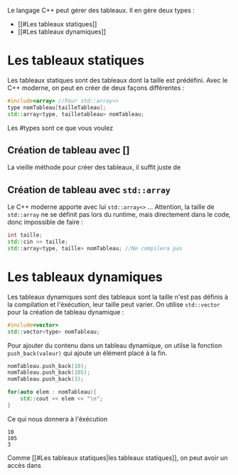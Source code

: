 Le langage C++ peut gérer des tableaux. Il en gère deux types :
- [[#Les tableaux statiques]]
- [[#Les tableaux dynamiques]]

# Les tableaux statiques

Les tableaux statiques sont des tableaux dont la taille est prédéfini.
Avec le C++ moderne, on peut en créer de deux façons différentes :
```cpp
#include<array> //Pour std::array<>
type nomTableau[tailleTableau];
std::array<type, tailletableau> nomTableau;
```

Les #types sont ce que vous voulez

## Création de tableau avec []

La vieille méthode pour créer des tableaux, il suffit juste de 

## Création de tableau avec ``std::array``

Le C++ moderne apporte avec lui ``std::array<>`` ...
Attention, la taille de ``std::array`` ne se définit pas lors du runtime, mais directement dans le code, donc impossible de faire : 
```cpp
int taille;
std::cin >> taille;
std::array<type, taille> nomTableau; //Ne compilera pas
```


# Les tableaux dynamiques

Les tableaux dynamiques sont des tableaux sont la taille n'est pas définis à la compilation et l'éxécution, leur taille peut varier.
On utilise ``std::vector`` pour la création de tableau dynamique :
```cpp
#include<vector>
std::vector<type> nomTableau;
```

Pour ajouter du  contenu dans un tableau dynamique, on utilse la fonction ``push_back(valeur)`` qui ajoute un élément placé à la fin.
```cpp
nomTableau.push_back(10);
nomTableau.push_back(105);
nomTableau.push_back(3);

for(auto elem : nomTableau){
	std::cout << elem << "\n";
}
```

Ce qui nous donnera à l'éxécution 
```
10
105
3
```

Comme [[#Les tableaux statiques|les tableaux statiques]], on peut avoir un accès dans 